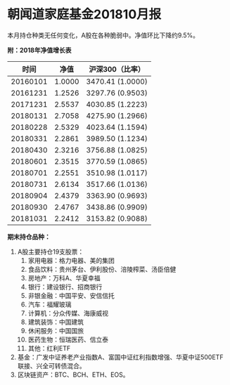 # 朝闻道家庭基金201810月报




本月持仓种类无任何变化，A股在各种脆弱中。净值环比下降约9.5%。

**附：2018年净值增长表**

| 时间     | 净值   | 沪深300（比率）   |
| -------- | ------ | ----------------- |
| 20160101 | 1.0000 | 3470.41 (1.0000)  |
| 20161231 | 1.2526 | 3297.76 (0.9503)  |
| 20171231 | 2.5537 | 4030.85 (1.2223)  |
| 20180131 | 2.7058 | 4275.90 (1.2966)  |
| 20180228 | 2.5329 | 4023.64 (1.1594)  |
| 20180331 | 2.2861 | 3989.50 (1.1234)  |
| 20180430 | 2.3216 | 3756.88 (1.0825)  |
| 20180601 | 2.3515 | 3770.59 (1.0865)  |
| 20180701 | 2.2551 | 3510.98 (1.0117)  |
| 20180731 | 2.6134 | 3517.66 (1.0136)  |
| 20180904 | 2.4379 | 3363.90 (0.9693)  |
| 20180930 | 2.4767 | 3438.86 (0.9909)  |
| 20181031 | 2.2412 | 3153.82  (0.9088) |

**期末持仓品种：**

1. A股主要持仓19支股票：
   1. 家用电器：格力电器、美的集团
   2. 食品饮料：贵州茅台、伊利股份、涪陵榨菜、汤臣倍健
   3. 房地产：万科A、华夏幸福
   4. 银行：建设银行、招商银行
   5. 非银金融：中国平安、安信信托
   6. 汽车：福耀玻璃
   7. 计算机：分众传媒、海康威视
   8. 建筑装饰：中国建筑
   9. 休闲服务：中国国旅
   10. 医药生物：恒瑞医药、信立泰
   11. 其他：红利ETF
2. 基金：广发中证养老产业指数A、富国中证红利指数增强、华夏中证500ETF联接、兴全可转债混合。
3. 区块链资产：BTC、BCH、ETH、EOS。


